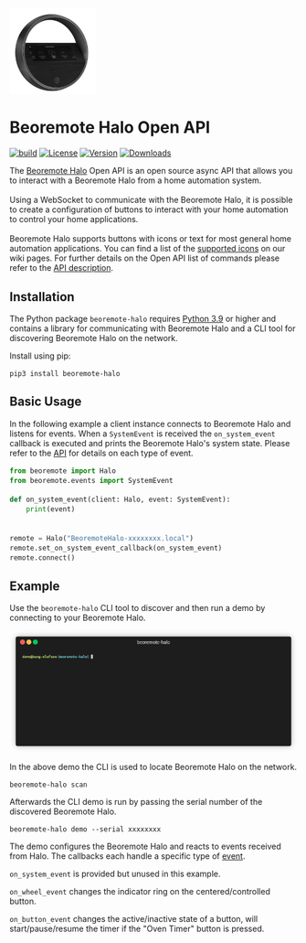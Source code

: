 
[<img src="https://github.com/bang-olufsen/beoremote-halo/raw/main/docs/images/Beoremote_Halo.png" width="30%">](https://www.bang-olufsen.com/en/us/accessories/beoremote-halo)
# Beoremote Halo Open API
[![build](https://github.com/bang-olufsen/beoremote-halo/actions/workflows/ci.yaml/badge.svg?branch=main)](https://github.com/bang-olufsen/beoremote-halo/actions/workflows/ci.yaml)
[![License](https://img.shields.io/badge/license-MIT-green)](./LICENSE)
[![Version](https://img.shields.io/pypi/v/beoremote-halo?color=g)](https://pypi.org/project/beoremote-halo)
[![Downloads](https://img.shields.io/pypi/dm/beoremote-halo)](https://pypi.org/project/beoremote-halo)


The [Beoremote Halo](https://www.bang-olufsen.com/en/us/accessories/beoremote-halo) Open API is an open source async API that allows you to interact with a Beoremote Halo from a home automation system.
<br />
<br />
Using a WebSocket to communicate with the Beoremote Halo, it is possible to create a configuration of buttons to interact with your home automation to control your home applications.
<br />
<br />
Beoremote Halo supports buttons with icons or text for most general home automation applications.
You can find a list of the [supported icons](https://github.com/bang-olufsen/beoremote-halo/wiki/Icons) on our wiki pages.
For further details on the Open API list of commands please refer to the [API description](https://bang-olufsen.github.io/beoremote-halo/).
<br />


## Installation
The Python package `beoremote-halo` requires [Python 3.9](https://www.python.org/downloads/) or higher and contains a library for communicating with Beoremote Halo and a CLI tool for discovering Beoremote Halo on the network.

Install using pip:
```
pip3 install beoremote-halo
```

## Basic Usage
In the following example a client instance connects to Beoremote Halo and listens for events. When a `SystemEvent` is received the `on_system_event` callback is executed and prints the Beoremote Halo's system state. Please refer to the [API](https://bang-olufsen.github.io/beoremote-halo) for details on each type of event.
```python
from beoremote import Halo
from beoremote.events import SystemEvent

def on_system_event(client: Halo, event: SystemEvent):
    print(event)


remote = Halo("BeoremoteHalo-xxxxxxxx.local")
remote.set_on_system_event_callback(on_system_event)
remote.connect()
```

## Example
Use the `beoremote-halo` CLI tool to discover and then run a demo by connecting to your Beoremote Halo.

<img src="https://github.com/bang-olufsen/beoremote-halo/raw/main/docs/images/beoremote-halo-demo.gif">

In the above demo the CLI is used to locate Beoremote Halo on the network.
```
beoremote-halo scan
```
Afterwards the CLI demo is run by passing the serial number of the discovered Beoremote Halo.
```
beoremote-halo demo --serial xxxxxxxx
```
The demo configures the Beoremote Halo and reacts to events received from Halo. The callbacks each handle a specific type of [event](https://bang-olufsen.github.io/beoremote-halo/#message-event).

`on_system_event` is provided but unused in this example.

`on_wheel_event` changes the indicator ring on the centered/controlled button.

`on_button_event` changes the active/inactive state of a button, will start/pause/resume the timer if the "Oven Timer" button is pressed.
